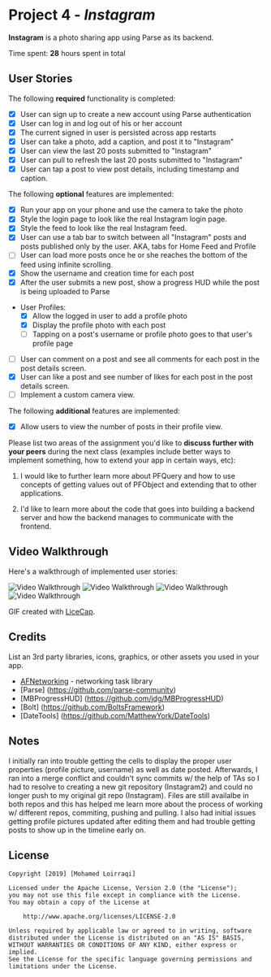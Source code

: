 # Project 4 - *Instagram*

**Instagram** is a photo sharing app using Parse as its backend.

Time spent: **28** hours spent in total

## User Stories

The following **required** functionality is completed:

- [X] User can sign up to create a new account using Parse authentication
- [X] User can log in and log out of his or her account
- [X] The current signed in user is persisted across app restarts
- [X] User can take a photo, add a caption, and post it to "Instagram"
- [X] User can view the last 20 posts submitted to "Instagram"
- [X] User can pull to refresh the last 20 posts submitted to "Instagram"
- [X] User can tap a post to view post details, including timestamp and caption.

The following **optional** features are implemented:

- [X] Run your app on your phone and use the camera to take the photo
- [X] Style the login page to look like the real Instagram login page.
- [X] Style the feed to look like the real Instagram feed.
- [X] User can use a tab bar to switch between all "Instagram" posts and posts published only by the user. AKA, tabs for Home Feed and Profile
- [ ] User can load more posts once he or she reaches the bottom of the feed using infinite scrolling.
- [X] Show the username and creation time for each post
- [X] After the user submits a new post, show a progress HUD while the post is being uploaded to Parse
- User Profiles:
  - [X] Allow the logged in user to add a profile photo
  - [X] Display the profile photo with each post
  - [ ] Tapping on a post's username or profile photo goes to that user's profile page
- [ ] User can comment on a post and see all comments for each post in the post details screen.
- [X] User can like a post and see number of likes for each post in the post details screen.
- [ ] Implement a custom camera view.

The following **additional** features are implemented:

- [X] Allow users to view the number of posts in their profile view.



Please list two areas of the assignment you'd like to **discuss further with your peers** during the next class (examples include better ways to implement something, how to extend your app in certain ways, etc):

1. I would like to further learn more about PFQuery and how to use concepts of getting values out of PFObject and extending that to other applications.

2. I'd like to learn more about the code that goes into building a backend server and how the backend manages to communicate with the frontend. 

## Video Walkthrough

Here's a walkthrough of implemented user stories:

<img src='http://g.recordit.co/ogxJCXZ831.gif' title='App Intro' width='' alt='Video Walkthrough' />
<img src='http://g.recordit.co/Oso2x9tdRe.gif' title='Updating Profile Picture' width='' alt='Video Walkthrough' />
<img src='http://g.recordit.co/gTDPBmtdav.gif' title='Posting Pictures' width='' alt='Video Walkthrough' />
<img src='http://g.recordit.co/sdniRbm6RF.gif' title='Scroll Feature' width='' alt='Video Walkthrough' />

GIF created with [LiceCap](http://www.cockos.com/licecap/).

## Credits

List an 3rd party libraries, icons, graphics, or other assets you used in your app.

- [AFNetworking](https://github.com/AFNetworking/AFNetworking) - networking task library
- [Parse] (https://github.com/parse-community)
- [MBProgressHUD] (https://github.com/jdg/MBProgressHUD)
- [Bolt] (https://github.com/BoltsFramework)
- [DateTools] (https://github.com/MatthewYork/DateTools) 


## Notes

I initially ran into trouble getting the cells to display the proper user properties (profile picture, username) as well as date posted. Afterwards, I ran into a merge conflict and couldn't sync commits w/ the help of TAs so I had to resolve to creating a new git repository (Instagram2) and could no longer push to my original git repo (Instagram). Files are still availalbe in both repos and this has helped me learn more about the process of working w/ different repos, commiting, pushing and pulling. I also had initial issues getting profile pictures updated after editing them and had trouble getting posts to show up in the timeline early on. 

## License

    Copyright [2019] [Mohamed Loirraqi]

    Licensed under the Apache License, Version 2.0 (the "License");
    you may not use this file except in compliance with the License.
    You may obtain a copy of the License at

        http://www.apache.org/licenses/LICENSE-2.0

    Unless required by applicable law or agreed to in writing, software
    distributed under the License is distributed on an "AS IS" BASIS,
    WITHOUT WARRANTIES OR CONDITIONS OF ANY KIND, either express or implied.
    See the License for the specific language governing permissions and
    limitations under the License.
